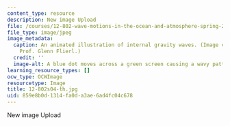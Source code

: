 ```yaml
---
content_type: resource
description: New image Upload
file: /courses/12-802-wave-motions-in-the-ocean-and-atmosphere-spring-2004/859e8b0d1314fa0da3ae6ad4fc04c678_12-802s04-th.jpg
file_type: image/jpeg
image_metadata:
  caption: An animated illustration of internal gravity waves. (Image courtesy of
    Prof. Glenn Flierl.)
  credit: ''
  image-alt: A blue dot moves across a green screen causing a wavy pattern.
learning_resource_types: []
ocw_type: OCWImage
resourcetype: Image
title: 12-802s04-th.jpg
uid: 859e8b0d-1314-fa0d-a3ae-6ad4fc04c678
---
```

New image Upload

